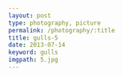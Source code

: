 ```yaml
---
layout: post
type: photography, picture
permalink: /photography/:title
title: gulls-5
date: 2013-07-14
keyword: gulls
imgpath: 5.jpg
---
```



